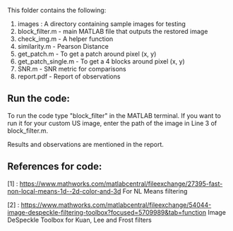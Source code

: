 This folder contains the following:
1) images : A directory containing sample images for testing
2) block_filter.m - main MATLAB file that outputs the restored image
3) check_img.m - A helper function
4) similarity.m - Pearson Distance
5) get_patch.m - To get a patch around pixel (x, y)
6) get_patch_single.m - To get a 4 blocks around pixel (x, y)
7) SNR.m - SNR metric for comparisons
8) report.pdf - Report of observations

## Run the code:

To run the code type "block_filter" in the MATLAB terminal. 
If you want to run it for your custom US image, enter the path of the image in Line 3 of block_filter.m.


Results and observations are mentioned in the report.


## References for code:
[1] : https://www.mathworks.com/matlabcentral/fileexchange/27395-fast-non-local-means-1d--2d-color-and-3d
For NL Means filtering

[2] : https://www.mathworks.com/matlabcentral/fileexchange/54044-image-despeckle-filtering-toolbox?focused=5709989&tab=function
Image DeSpeckle Toolbox for Kuan, Lee and Frost filters

